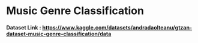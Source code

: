 # Music Genre Classification
#### Dataset Link : https://www.kaggle.com/datasets/andradaolteanu/gtzan-dataset-music-genre-classification/data
